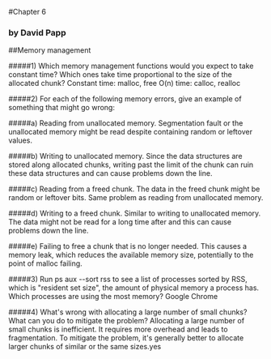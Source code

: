 #Chapter 6
### by David Papp

##Memory management

#####1) Which memory management functions would you expect to take constant time? Which ones take time proportional to the size of the allocated chunk?
Constant time: malloc, free
O(n) time: calloc, realloc

#####2) For each of the following memory errors, give an example of something that might go wrong:


#####a) Reading from unallocated memory.
Segmentation fault or the unallocated memory might be read despite containing random or leftover values.

#####b) Writing to unallocated memory.
Since the data structures are stored along allocated chunks, writing past the limit of the chunk can ruin these data structures and can cause problems down the line.

#####c) Reading from a freed chunk.
The data in the freed chunk might be random or leftover bits. Same problem as reading from unallocated memory.

#####d) Writing to a freed chunk.
Similar to writing to unallocated memory. The data might not be read for a long time after and this can cause problems down the line.

#####e) Failing to free a chunk that is no longer needed.
This causes a memory leak, which reduces the available memory size, potentially to the point of malloc failing.

#####3) Run ps aux --sort rss to see a list of processes sorted by RSS, which is "resident set size", the amount of physical memory a process has. Which processes are using the most memory?
Google Chrome


#####4) What's wrong with allocating a large number of small chunks? What can you do to mitigate the problem?
Allocating a large number of small chunks is inefficient. It requires more overhead and leads to fragmentation. To mitigate the problem, it's generally better to allocate larger chunks of similar or the same sizes.yes 



